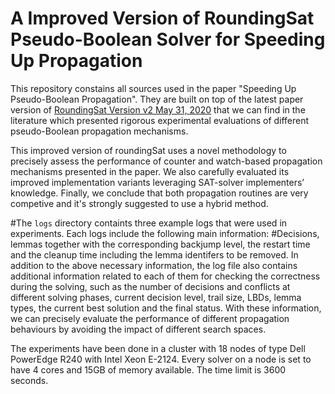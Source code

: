 
A Improved Version of RoundingSat Pseudo-Boolean Solver for Speeding Up Propagation
===============================================================================

This repository constains all sources used in the paper "Speeding Up Pseudo-Boolean Propagation". They are built on top of the latest paper version of [RoundingSat Version v2 May 31, 2020](https://zenodo.org/records/3952444) that we can find in the literature which presented rigorous experimental evaluations of different pseudo-Boolean propagation mechanisms.

This improved version of roundingSat uses a novel methodology to precisely assess the performance of counter and watch-based propagation mechanisms presented in the paper. We also carefully evaluated its improved implementation variants leveraging SAT-solver implementers’ knowledge. Finally, we conclude that both propagation routines are very competive and it's strongly suggested to use a hybrid method.

#The `logs` directory containts three example logs that were used in experiments. Each logs include the following main information:
#Decisions, lemmas together with the corresponding backjump level, the restart time and the cleanup time including the lemma identifers to be removed. In addition to the above necessary information, the log file also contains additional information related to each of them for checking the correctness during the solving, such as the number of decisions and conflicts at different solving phases, current decision level, trail size, LBDs, lemma types, the current best solution and the final status. With these information, we can precisely evaluate the performance of different propagation behaviours by avoiding the impact of different search spaces.

The experiments have been done in a cluster with 18 nodes of type Dell PowerEdge R240 with Intel Xeon E-2124. Every solver on a node is set to have 4 cores and 15GB of memory available. The time limit is 3600 seconds.




